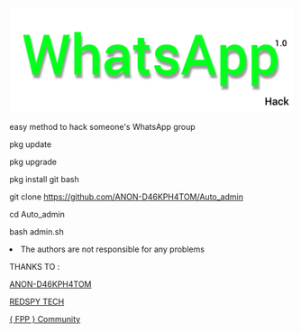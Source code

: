 <img src="https://github.com/ANON-D46KPH4TOM/Auto_admin/blob/main/.img/InShot_20220601_161242746.jpg" alt="fpp_community , auto Admin WhatsApp">
<p>easy method to hack someone's WhatsApp group</p>

pkg update

pkg upgrade

pkg install git bash

git clone https://github.com/ANON-D46KPH4TOM/Auto_admin

cd Auto_admin

bash admin.sh

<li>The authors are not responsible for any problems</li>

<p>THANKS TO :</p>

<a href="https://github.com/ANON-D46KPH4TOM">ANON-D46KPH4TOM</a>

<a href="https://youtube.com/c/REDSPYTECH">REDSPY TECH</a>

<a href="https://t.me/fpp_community">{ FPP } Community </a>
